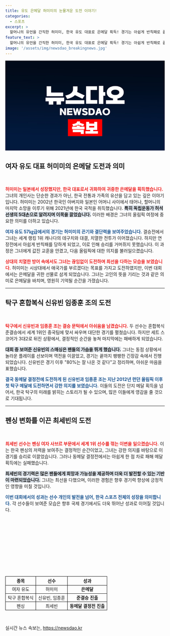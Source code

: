 ```yaml
---
title: 유도 은메달 허미미의 눈물겨운 도전 이야기!
categories:
  - 스포츠
excerpt: >
  할머니의 유언을 간직한 허미미, 한국 유도 대표로 은메달 획득! 경기는 아쉽게 반칙패로 끝났지만, 그녀의 도전은 많은 이들에게 감동을 안겼습니다. 탁구에서도 신유빈 조가 마지막 순간 역전 시도를 했지만 세계 1위에 패해 동메달 결정전으로 향합니다.
feature_text: >
  할머니의 유언을 간직한 허미미, 한국 유도 대표로 은메달 획득! 경기는 아쉽게 반칙패로 끝났지만, 그녀의 도전은 많은 이들에게 감동을 안겼습니다. 탁구에서도 신유빈 조가 마지막 순간 역전 시도를 했지만 세계 1위에 패해 동메달 결정전으로 향합니다.
image: '/assets/img/newsdao_breakingnews.jpg'
---
```


<p><img src="/assets/img/newsdao_breakingnews.jpg" alt="cryptoinkorea 속보" /></p>

<h2 data-ke-size="size26">여자 유도 대표 허미미의 은메달 도전과 의미</h2>

<p data-ke-size="size16">&nbsp;</p>

<p data-ke-size="size16"><b><span style="color: #ee2323;">허미미는 일본에서 성장했지만, 한국 대표로서 귀화하여 귀중한 은메달을 획득했습니다.</span></b> 그녀의 개인사는 단순한 경과가 아닌, 한국 전통과 가족의 유산을 담고 있는 깊은 이야기입니다. 허미미는 2002년 한국인 아버지와 일본인 어머니 사이에서 태어나, 할머니의 마지막 소망을 이루기 위해 2021년에 한국 국적을 취득했습니다. <b><span style="background-color: #21538527;">특히 독립운동가 허석 선생의 5대손으로 알려지며 이목을 끌었습니다.</span></b> 이러한 배경은 그녀의 올림픽 여정에 중요한 의미를 더하고 있습니다. </p>

<p data-ke-size="size16"><b><span style="color: #1a5490;">여자 유도 57㎏급에서의 경기는 허미미의 끈기와 결단력을 보여주었습니다.</span></b> 결승전에서 그녀는 세계 랭킹 1위 캐나다의 데구치와 대결, 치열한 전투가 이어졌습니다. 하지만 연장전에서 아쉽게 반칙패를 당하게 되었고, 이로 인해 승리를 거머쥐지 못했습니다. 이 과정은 그녀에게 값진 교훈을 안겼고, 다음 올림픽에 대한 의지를 불러일으켰습니다.</p>

<p data-ke-size="size16"><b><span style="color: #ee2323;">상대의 치열한 방어 속에서도 그녀는 끊임없이 도전하며 최선을 다하는 모습을 보였습니다.</span></b> 허미미는 시상대에서 애국가를 부르겠다는 목표를 가지고 도전하였지만, 이번 대회에서는 은메달을 귀한 선물로 삼게 되었습니다. 그녀는 고인의 뜻을 기리는 것과 같은 의미로 은메달을 바치며, 영원히 기억될 순간을 가졌습니다.</p>

<hr>

<h2 data-ke-size="size26">탁구 혼합복식 신유빈 임종훈 조의 도전</h2>

<p data-ke-size="size16">&nbsp;</p>

<p data-ke-size="size16"><b><span style="color: #ee2323;">탁구에서 신유빈과 임종훈 조는 결승 문턱에서 아쉬움을 남겼습니다.</span></b> 두 선수는 혼합복식 준결승에서 세계 1위인 중국팀에 맞서 싸우며 대단한 경기를 펼쳤습니다. 하지만 세트 스코어가 3대2로 뒤진 상황에서, 결정적인 순간을 놓쳐 마지막에는 패배하게 되었습니다.</p>

<p data-ke-size="size16"><b><span style="background-color: #21538527;">대회 중 보여준 신유빈의 스매싱은 팬들의 가슴을 뛰게 했습니다.</span></b> 그녀는 동점 상황에서 놀라운 플레이를 선보이며 역전을 이끌었고, 경기는 끝까지 팽팽한 긴장감 속에서 진행되었습니다. 신유빈은 경기 이후 "80%는 잘 나온 것 같다"고 정리하며, 아쉬운 마음을 표했습니다.</p>

<p data-ke-size="size16"><b><span style="color: #1a5490;">결국 동메달 결정전에 도전하게 된 신유빈과 임종훈 조는 지난 2012년 런던 올림픽 이후 첫 탁구 메달에 도전하면서 강한 의지를 보였습니다.</span></b> 이들의 도전은 단지 메달 획득을 넘어서, 한국 탁구의 미래를 밝히는 스토리가 될 수 있으며, 많은 이들에게 영감을 줄 것으로 기대됩니다.</p>

<hr>

<h2 data-ke-size="size26">펜싱 변화를 이끈 최세빈의 도전</h2>

<p data-ke-size="size16">&nbsp;</p>

<p data-ke-size="size16"><b><span style="color: #ee2323;">최세빈 선수는 펜싱 여자 사브르 부문에서 세계 1위 선수를 꺾는 이변을 일으켰습니다.</span></b> 이는 한국 펜싱의 저력을 보여주는 결정적인 순간이었고, 그녀는 강한 의지를 바탕으로 이 경기를 승리로 이끌었습니다. 그러나 동메달 결정전에서는 아쉽게 한 점 차로 패해 메달 획득에는 실패했습니다.</p>

<p data-ke-size="size16"><b><span style="background-color: #21538527;">최세빈의 경기력은 많은 팬들에게 희망과 가능성을 제공하며 더욱 더 발전할 수 있는 기반이 마련되었습니다.</span></b> 그녀는 최선을 다했으며, 이러한 경험은 향후 경기력 향상에 긍정적인 영향을 미칠 것입니다. </p>

<p data-ke-size="size16"><b><span style="color: #1a5490;">이번 대회에서의 성과는 선수 개인의 발전을 넘어, 한국 스포츠 전체의 성장을 의미합니다.</span></b> 각 선수들이 보여준 모습은 향후 국제 경기에서도 더욱 뛰어난 성과로 이어질 것입니다.</p>

<p data-ke-size="size16">&nbsp;</p>

<p data-ke-size="size16">&nbsp;</p>

<p data-ke-size="size16">&nbsp;</p>

<p data-ke-size="size16">&nbsp;</p>

<p data-ke-size="size16">&nbsp;</p>

<p data-ke-size="size16">&nbsp;</p>

<table style="width: 100%; border-collapse: collapse;">
  <thead>
    <tr>
      <th style="border: 1px solid black;">종목</th>
      <th style="border: 1px solid black;">선수</th>
      <th style="border: 1px solid black;">성과</th>
    </tr>
  </thead>
  <tbody>
    <tr>
      <td style="border: 1px solid black; text-align: center;">여자 유도</td>
      <td style="border: 1px solid black; text-align: center;">허미미</td>
      <td style="border: 1px solid black; text-align: center;"><b>은메달</b></td>
    </tr>
    <tr>
      <td style="border: 1px solid black; text-align: center;">탁구 혼합복식</td>
      <td style="border: 1px solid black; text-align: center;">신유빈, 임종훈</td>
      <td style="border: 1px solid black; text-align: center;"><b>준결승 진출</b></td>
    </tr>
    <tr>
      <td style="border: 1px solid black; text-align: center;">펜싱</td>
      <td style="border: 1px solid black; text-align: center;">최세빈</td>
      <td style="border: 1px solid black; text-align: center;"><b>동메달 결정전 진출</b></td>
    </tr>
  </tbody>
</table>

<p data-ke-size="size16">&nbsp;</p>
실시간 뉴스 속보는, <a href="https://newsdao.kr" rel="dofollow">https://newsdao.kr</a>


